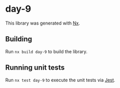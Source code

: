 # day-9

This library was generated with [Nx](https://nx.dev).

## Building

Run `nx build day-9` to build the library.

## Running unit tests

Run `nx test day-9` to execute the unit tests via [Jest](https://jestjs.io).
